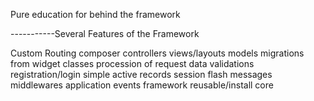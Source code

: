 Pure education for behind the framework

-----------Several Features of the Framework

Custom Routing
composer 
controllers 
views/layouts
models
migrations
from widget classes
procession of request data
validations
registration/login
simple active records
session flash messages
middlewares
application events
framework reusable/install core

